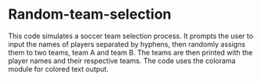 # Random-team-selection
This code simulates a soccer team selection process. It prompts the user to input the names of players separated by hyphens, then randomly assigns them to two teams, team A and team B. The teams are then printed with the player names and their respective teams. The code uses the colorama module for colored text output.
